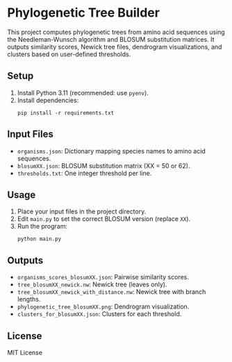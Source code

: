 # Phylogenetic Tree Builder

This project computes phylogenetic trees from amino acid sequences using the Needleman-Wunsch algorithm and BLOSUM substitution matrices. It outputs similarity scores, Newick tree files, dendrogram visualizations, and clusters based on user-defined thresholds.

## Setup

1. Install Python 3.11 (recommended: use `pyenv`).
2. Install dependencies:
   ```
   pip install -r requirements.txt
   ```

## Input Files

- `organisms.json`: Dictionary mapping species names to amino acid sequences.
- `blosumXX.json`: BLOSUM substitution matrix (XX = 50 or 62).
- `thresholds.txt`: One integer threshold per line.

## Usage

1. Place your input files in the project directory.
2. Edit `main.py` to set the correct BLOSUM version (replace `XX`).
3. Run the program:
   ```
   python main.py
   ```

## Outputs

- `organisms_scores_blosumXX.json`: Pairwise similarity scores.
- `tree_blosumXX_newick.nw`: Newick tree (leaves only).
- `tree_blosumXX_newick_with_distance.nw`: Newick tree with branch lengths.
- `phylogenetic_tree_blosumXX.png`: Dendrogram visualization.
- `clusters_for_blosumXX.json`: Clusters for each threshold.

## License

MIT License